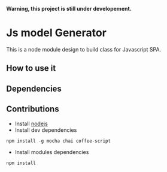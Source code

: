 __Warning, this project is still under developement.__
# Js model Generator
This is a node module design to build class for Javascript SPA.

## How to use it

## Dependencies

## Contributions
- Install [nodejs](http://nodejs.org/)
- Install dev dependencies
```:bash
npm install -g mocha chai coffee-script
```
- Install modules dependencies
```:bash
npm install
```